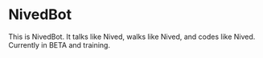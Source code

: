 # NivedBot
This is NivedBot. It talks like Nived, walks like Nived, and codes like Nived.  Currently in BETA and training.
